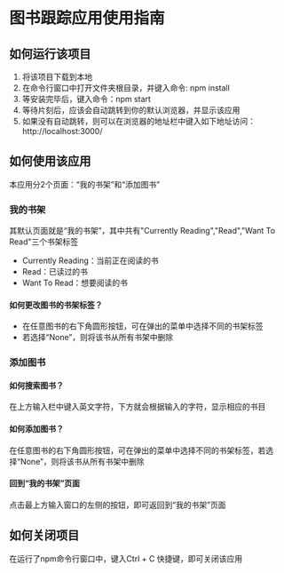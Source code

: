 # 图书跟踪应用使用指南

## 如何运行该项目

1. 将该项目下载到本地
2. 在命令行窗口中打开文件夹根目录，并键入命令: npm install
3. 等安装完毕后，键入命令：npm start
4. 等待片刻后，应该会自动跳转到你的默认浏览器，并显示该应用
5. 如果没有自动跳转，则可以在浏览器的地址栏中键入如下地址访问：http://localhost:3000/

## 如何使用该应用
本应用分2个页面：“我的书架”和“添加图书”

### 我的书架
其默认页面就是“我的书架”，其中共有"Currently Reading","Read","Want To Read"三个书架标签
- Currently Reading：当前正在阅读的书
- Read：已读过的书
- Want To Read：想要阅读的书

#### 如何更改图书的书架标签？
- 在任意图书的右下角圆形按钮，可在弹出的菜单中选择不同的书架标签
- 若选择“None”，则将该书从所有书架中删除

### 添加图书
#### 如何搜索图书？
在上方输入栏中键入英文字符，下方就会根据输入的字符，显示相应的书目

#### 如何添加图书？
在任意图书的右下角圆形按钮，可在弹出的菜单中选择不同的书架标签，若选择“None”，则将该书从所有书架中删除

#### 回到“我的书架”页面
点击最上方输入窗口的左侧的按钮，即可返回到“我的书架”页面


## 如何关闭项目
在运行了npm命令行窗口中，键入Ctrl + C 快捷键，即可关闭该应用